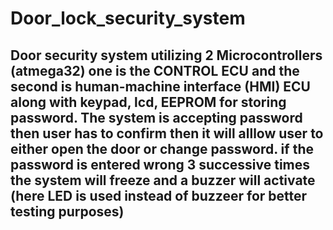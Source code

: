 # Door_lock_security_system

## Door security system utilizing 2 Microcontrollers (atmega32) one is the CONTROL ECU and the second is human-machine interface (HMI) ECU along with keypad, lcd, EEPROM for storing password. The system is accepting password then user has to confirm then it will alllow user to either open the door or change password. if the password is entered wrong 3 successive times the system will freeze and a buzzer will activate (here LED is used instead of buzzeer for better testing purposes)
